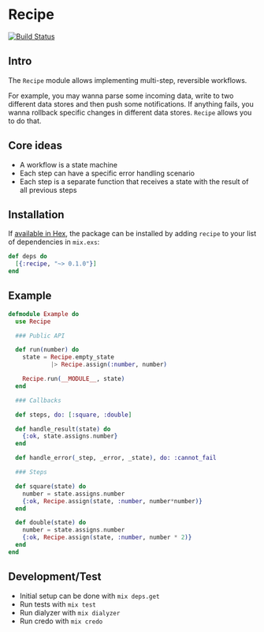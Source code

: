 # Recipe

[![Build Status](https://travis-ci.org/cloud8421/recipe.svg?branch=master)](https://travis-ci.org/cloud8421/recipe)

## Intro

The `Recipe` module allows implementing multi-step, reversible workflows.

For example, you may wanna parse some incoming data, write to two different data stores and
then push some notifications. If anything fails, you wanna rollback specific changes in different
data stores. `Recipe` allows you to do that.

## Core ideas

- A workflow is a state machine
- Each step can have a specific error handling scenario
- Each step is a separate function that receives a state with the result of all previous steps

## Installation

If [available in Hex](https://hex.pm/docs/publish), the package can be installed
by adding `recipe` to your list of dependencies in `mix.exs`:

```elixir
def deps do
  [{:recipe, "~> 0.1.0"}]
end
```

## Example

```elixir
defmodule Example do
  use Recipe

  ### Public API

  def run(number) do
    state = Recipe.empty_state
            |> Recipe.assign(:number, number)

    Recipe.run(__MODULE__, state)
  end

  ### Callbacks

  def steps, do: [:square, :double]

  def handle_result(state) do
    {:ok, state.assigns.number}
  end

  def handle_error(_step, _error, _state), do: :cannot_fail

  ### Steps

  def square(state) do
    number = state.assigns.number
    {:ok, Recipe.assign(state, :number, number*number)}
  end

  def double(state) do
    number = state.assigns.number
    {:ok, Recipe.assign(state, :number, number * 2)}
  end
end
```

## Development/Test

- Initial setup can be done with `mix deps.get`
- Run tests with `mix test`
- Run dialyzer with `mix dialyzer`
- Run credo with `mix credo`
